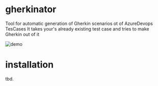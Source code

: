 # gherkinator


Tool for automatic generation of Gherkin scenarios ot of AzureDevops TesCases
It takes your's already existing test case and tries to make Gherkin out of it

![demo](https://i.imgur.com/n0hFCjw.png "awasome.")


# installation

tbd. 
